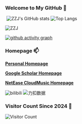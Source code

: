 ### Welcome to My GitHub 👋

​         ![ZZJ's GitHub stats](https://github-readme-stats.vercel.app/api?username=RS2002&theme=tokyonight&rank_icon=percentile)                              ![Top Langs](https://github-readme-stats.vercel.app/api/top-langs/?username=RS2002&theme=tokyonight)       

![ZZJ](https://github-profile-trophy.vercel.app/?username=RS2002&theme=tokyonight)

[![github activity graph](https://github-readme-activity-graph.vercel.app/graph?username=RS2002&bg_color=000000&color=109090&line=74292e&point=2939ae&area=true&hide_border=true)](https://github.com/ashutosh00710/github-readme-activity-graph)



### Homepage 📫 

**[Personal Homepage](https://zijianzhao.netlify.app/)**

**[Google Scholar Homepage‬](https://scholar.google.com/citations?user=XkA3qCcAAAAJ&hl=zh-CN)**

**[NetEase CloudMusic Homepage](https://music.163.com/#/artist?id=52253597)**



![bilibili](https://stats.justsong.cn/api/bilibili/?id=349124347&theme=dark) ![力扣数据](https://stats.justsong.cn/api/leetcode?username=RS2002&cn=true&theme=dark)

 

### Visitor Count Since 2024 🔭

![Visitor Count](https://profile-counter.glitch.me/RS2002/count.svg)



<!--
**RS2002/RS2002** is a ✨ _special_ ✨ repository because its `README.md` (this file) appears on your GitHub profile.

Here are some ideas to get you started:

- 🔭 I’m currently working on ...
- 🌱 I’m currently learning ...
- 👯 I’m looking to collaborate on ...
- 🤔 I’m looking for help with ...
- 💬 Ask me about ...
- 📫 How to reach me: ...
- 😄 Pronouns: ...
- ⚡ Fun fact: ...
-->
